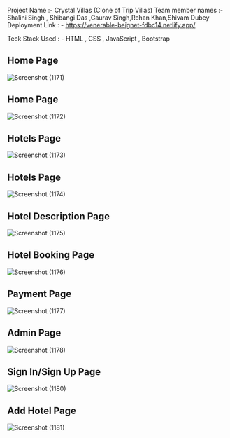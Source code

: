 Project Name :- Crystal Villas (Clone of Trip Villas)
Team member names :-Shalini Singh , Shibangi Das ,Gaurav Singh,Rehan Khan,Shivam Dubey
Deployment Link : - https://venerable-beignet-fdbc14.netlify.app/

Teck Stack Used : - HTML , CSS , JavaScript , Bootstrap

## Home Page

![Screenshot (1171)](https://user-images.githubusercontent.com/107534386/210261964-a5cb2fa2-1162-4ceb-bcb6-6229e8eb2448.png)

## Home Page

![Screenshot (1172)](https://user-images.githubusercontent.com/107534386/210261974-430353fc-48d2-4871-8624-20cef4333d07.png)

## Hotels Page

![Screenshot (1173)](https://user-images.githubusercontent.com/107534386/210261982-16a4d86b-562d-48c0-9725-5f4ce44a9ae3.png)

## Hotels Page

![Screenshot (1174)](https://user-images.githubusercontent.com/107534386/210261988-bbd5acee-acc2-4abe-a526-4fe09a1c6a7a.png)

## Hotel Description Page

![Screenshot (1175)](https://user-images.githubusercontent.com/107534386/210261992-8c945bf6-f473-4a46-bc18-df49f11ed8a2.png)

## Hotel Booking Page

![Screenshot (1176)](https://user-images.githubusercontent.com/107534386/210262001-08f66f2e-ad65-44dc-b494-c9935f239d8b.png)

## Payment Page

![Screenshot (1177)](https://user-images.githubusercontent.com/107534386/210262018-aee5b4fe-e249-48ca-802b-d9a02f34363f.png)

## Admin Page

![Screenshot (1178)](https://user-images.githubusercontent.com/107534386/210262026-44a111e5-930f-410f-b294-f3149632c7c1.png)

## Sign In/Sign Up Page

![Screenshot (1180)](https://user-images.githubusercontent.com/107534386/210262054-3b8c5d71-a298-44e5-821d-b6f897c379b2.png)

## Add Hotel Page 

![Screenshot (1181)](https://user-images.githubusercontent.com/107534386/210262059-954e020e-aaf6-46fc-88f9-a57664c3f5eb.png)
